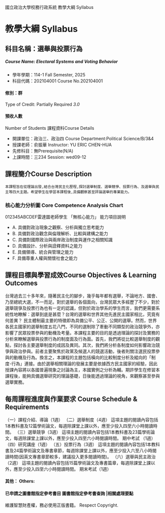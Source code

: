 國立政治大學校務行政系統 教學大綱 Syllabus
# 教學大綱 Syllabus
##  科目名稱：選舉與投票行為 
#####  Course Name: Electoral Systems and Voting Behavior
  * 學年學期：114-1 Fall Semester, 2025 
  * 科目代碼：202104001 Course No.202104001
#### 修別：群
Type of Credit: Partially Required 
_3.0_
#### 預收人數
Number of Students
課程資料Course Details
  * 開課單位：政治三、政治四 Course Department:Political Science/B/3&4 
  * 授課老師：俞振華 Instructor: YU ERIC CHEN-HUA 
  * 先修科目：無Prerequisite(N/A)
  * 上課時間：三234 Session: wed09-12
##  課程簡介Course Description
```
本課程旨在從理論出發,結合台灣民主化歷程,探討選舉制度、選舉競爭、投票行為、及選舉與民主等四大主題。希望學生在學習本課程後,具備觀察甚至評論選舉的專業能力。
```
###  核心能力分析圖 Core Competence Analysis Chart
012345ABCDEF雷達圖老師學生
「無核心能力」 
能力項目說明
  * A. 具備對政治現象之觀察、分析與獨立思考能力
  * B. 具備對政治觀念與倫理解析、比較與建構之能力
  * C. 具備對國際政治與兩岸政治制度與運作之相關知識
  * D. 具備設計、分析與詮釋資料之能力
  * E. 具備領導、統合與管理之能力
  * F. 具備尊重人權與關懷社會之能力
##  課程目標與學習成效Course Objectives & Learning Outcomes 
台灣過去三十多年來，隨著民主化的腳步，幾乎每年都有選舉，不論地方、國會、乃至總統大選，不一而足。對於選舉的各個面向，台灣民眾大多經歷了不少，對於選舉競爭及投票行為也有一定的認識，但對於政治學系的學生而言，我們更需要系統性地瞭解：選舉到底是甚麼？台灣的選舉和世界其他先進民主國家相比，究竟有何差異？
民主體制最主要的特徵即為具備公平、公正、公開的選舉。然而，世界各民主國家的選舉制度五花八門，不同的選制除了牽動不同類型的政治競爭外，亦影響了民眾投票參與的動機及考量。本課程主要的目的是透過理論的探討及實務的分析來瞭解選舉與投票行為的制度面及行為面。首先，我們將從比較選舉制度的觀點，探討各主要選舉制度的成因及異同。其次，我們將分析各制度如何影響政治競爭與政治參與。前者主要聚焦於政黨及候選人的競選活動，後者則關注選民投票參與的動機及行為。換言之，本課程的主題包括橫向的比較制度分析及縱向的「制度-行為」連接。由於選舉相關理論的發展主要是依據西方民主國家的經驗，因此授課內容將以各國普遍現象之討論為主，本國實例之分析為輔。期許學生在修習本課程後，能夠具備選舉研究的理論基礎，日後能透過理論的視角，來觀察甚至參與選舉實務。
##  每周課程進度與作業要求 Course Schedule & Requirements
（一）課程介紹、導論（1週）
（二）選舉制度（4週）
這項主題的閱讀內容包括1本教科書及12篇學術論文，每週除課堂上課以外，應至少投入四至六小時閱讀時間。
（三）選舉競爭（3週）
這項主題的閱讀內容包括1本教科書及23篇學術論文，每週除課堂上課以外，應至少投入四至六小時閱讀時間。
期中考試 （1週） 
（四）研究講座（1週）
（五）投票行為（3週）
這項主題的閱讀內容包括1本教科書及24篇學術論文及專書章節，每週除課堂上課以外，應至少投入六至八小時閱讀時間(因英文專書章節較多，建議投入更多閱讀時間)。
（六）選舉與民主政治（2週）
這項主題的閱讀內容包括15篇學術論文及專書篇章，每週除課堂上課以外，應至少投入四至六小時閱讀時間。
期末考試（1週） 
####  其他： Others:
####  已申請之圖書館指定參考書目  圖書館指定參考書查詢 |相關處理要點
維護智慧財產權，務必使用正版書籍。 Respect Copyright.